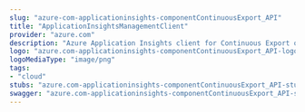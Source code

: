 ```yaml
---
slug: "azure-com-applicationinsights-componentContinuousExport_API"
title: "ApplicationInsightsManagementClient"
provider: "azure.com"
description: "Azure Application Insights client for Continuous Export of a component."
logo: "azure.com-applicationinsights-componentContinuousExport_API-logo.png"
logoMediaType: "image/png"
tags:
- "cloud"
stubs: "azure.com-applicationinsights-componentContinuousExport_API-stubs.json"
swagger: "azure.com-applicationinsights-componentContinuousExport_API-swagger.json"
---
```

